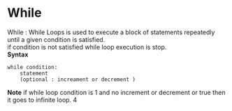 # While
While :  While Loops is used to execute a block of statements repeatedly until a given condition is satisfied.  
         if condition is not satisfied while loop execution is stop.    
**Syntax** 
``` 
while condition:
    statement 
    (optional : increament or decrement )
``` 
   
 **Note** if while loop condition is 1 and no increment or decrement  or true then it goes to infinite loop.  4
 